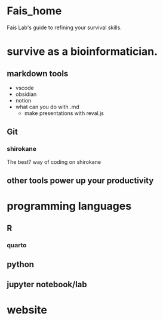# Fais_home
Fais Lab's guide to refining your survival skills.

# survive as a bioinformatician.

## markdown tools
- vscode
- obsidian
- notion
- what can you do with .md
  - make presentations with reval.js
## Git

### shirokane
The best? way of coding on shirokane

## other tools power up your productivity


# programming languages

## R
### quarto

## python

## jupyter notebook/lab

# website